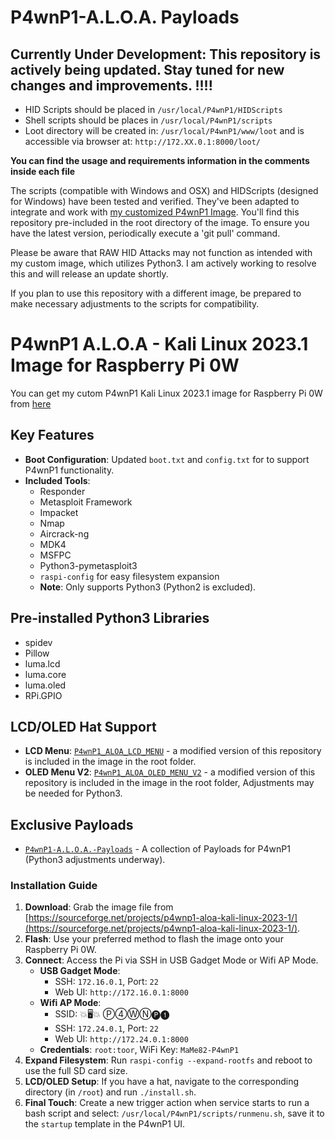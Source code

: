 # P4wnP1-A.L.O.A. Payloads

## Currently Under Development: This repository is actively being updated. Stay tuned for new changes and improvements. !!!!

- HID Scripts should be placed in `/usr/local/P4wnP1/HIDScripts`
- Shell scripts should be places in `/usr/local/P4wnP1/scripts`
- Loot directory will be created in: `/usr/local/P4wnP1/www/loot` and is accessible via browser at: `http://172.XX.0.1:8000/loot/`

**You can find the usage and requirements information in the comments inside each file**

The scripts (compatible with Windows and OSX) and HIDScripts (designed for Windows) have been tested and verified. They've been adapted to integrate and work with [my customized P4wnP1 Image](https://sourceforge.net/projects/p4wnp1-aloa-kali-linux-2023-1/). You'll find this repository pre-included in the root directory of the image. To ensure you have the latest version, periodically execute a 'git pull' command.

Please be aware that RAW HID Attacks may not function as intended with my custom image, which utilizes Python3. I am actively working to resolve this and will release an update shortly.

If you plan to use this repository with a different image, be prepared to make necessary adjustments to the scripts for compatibility.

# P4wnP1 A.L.O.A - Kali Linux 2023.1 Image for Raspberry Pi 0W

You can get my cutom P4wnP1 Kali Linux 2023.1 image for Raspberry Pi 0W from [here](https://sourceforge.net/projects/p4wnp1-aloa-kali-linux-2023-1/)

## Key Features

- **Boot Configuration**: Updated `boot.txt` and `config.txt` for to support P4wnP1 functionality.
- **Included Tools**:
  - Responder
  - Metasploit Framework
  - Impacket
  - Nmap
  - Aircrack-ng
  - MDK4
  - MSFPC
  - Python3-pymetasploit3
  - `raspi-config` for easy filesystem expansion
  - **Note**: Only supports Python3 (Python2 is excluded).

## Pre-installed Python3 Libraries

- spidev
- Pillow
- luma.lcd
- luma.core
- luma.oled
- RPi.GPIO

## LCD/OLED Hat Support

- **LCD Menu**: [`P4wnP1_ALOA_LCD_MENU`](https://github.com/NightRang3r/P4wnP1_ALOA_LCD_MENU.git) - a modified version of this repository is included in the image in the root folder.
- **OLED Menu V2**: [`P4wnP1_ALOA_OLED_MENU_V2`](https://github.com/beboxos/P4wnP1_ALOA_OLED_MENU_V2.git) - a modified version of this repository is included in the image in the root folder, Adjustments may be needed for Python3.

## Exclusive Payloads

- [`P4wnP1-A.L.O.A.-Payloads`](https://github.com/NightRang3r/P4wnP1-A.L.O.A.-Payloads.git) - A collection of Payloads for P4wnP1 (Python3 adjustments underway).

### Installation Guide

1. **Download**: Grab the image file from [https://sourceforge.net/projects/p4wnp1-aloa-kali-linux-2023-1/](https://sourceforge.net/projects/p4wnp1-aloa-kali-linux-2023-1/).
2. **Flash**: Use your preferred method to flash the image onto your Raspberry Pi 0W.
3. **Connect**: Access the Pi via SSH in USB Gadget Mode or Wifi AP Mode.
   - **USB Gadget Mode**:
     - SSH: `172.16.0.1`, Port: `22`
     - Web UI: `http://172.16.0.1:8000`
   - **Wifi AP Mode**:
     - SSID: 💥🖥💥 Ⓟ➃ⓌⓃ🅟❶
     - SSH: `172.24.0.1`, Port: `22`
     - Web UI: `http://172.24.0.1:8000`
   - **Credentials**: `root:toor`, WiFi Key: `MaMe82-P4wnP1`
4. **Expand Filesystem**: Run `raspi-config --expand-rootfs` and reboot to use the full SD card size.
5. **LCD/OLED Setup**: If you have a hat, navigate to the corresponding directory (in `/root`) and run `./install.sh`.
6. **Final Touch**: Create a new trigger action when service starts to run a bash script and select: `/usr/local/P4wnP1/scripts/runmenu.sh`, save it to the `startup` template in the P4wnP1 UI.
